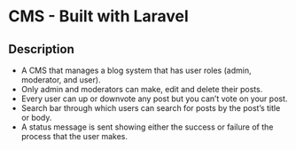 # CMS - Built with Laravel

## Description

- A CMS that manages a blog system that has user roles (admin, moderator, and user).
- Only admin and moderators can make, edit and delete their posts.
- Every user can up or downvote any post but you can’t vote on your post.
- Search bar through which users can search for posts by the post’s title or body.
- A status message is sent showing either the success or failure of the process that the user makes.